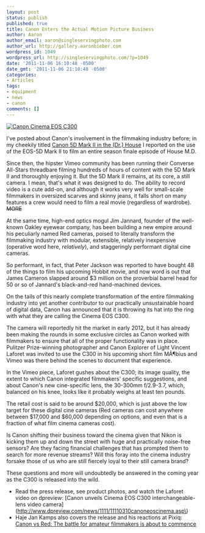 ```yaml
---
layout: post
status: publish
published: true
title: Canon Enters the Actual Motion Picture Business
author: Aaron
author_email: aaron@singleservingphoto.com
author_url: http://gallery.aaronbieber.com
wordpress_id: 1049
wordpress_url: http://singleservingphoto.com/?p=1049
date: '2011-11-06 16:10:48 -0500'
date_gmt: '2011-11-06 21:10:48 -0500'
categories:
- Articles
tags:
- equipment
- news
- canon
comments: []
---
```

[![Canon Cinema EOS
C300](http://singleservingphoto.com/wp-content/uploads/2011/11/EOS-C300_EF-Mount_body_CN-E85mm_LF_3_4-1_polaroid-300x232.png "Canon Cinema EOS C300")](http://singleservingphoto.com/wp-content/uploads/2011/11/EOS-C300_EF-Mount_body_CN-E85mm_LF_3_4-1_polaroid.png)

I've posted about Canon's involvement in the filmmaking industry before;
in my cheekily titled [Canon 5D Mark II in the (Dr.) House](http://singleservingphoto.com/2010/04/14/canon-5d-mark-ii-in-the-dr-house/)
I reported on the use of the EOS-5D Mark II to film an entire season
finale episode of House M.D.

Since then, the hipster Vimeo community has been running their Converse
All-Stars threadbare filming hundreds of hours of content with the 5D
Mark II and thoroughly enjoying it. But the 5D Mark II remains, at its
core, a still camera. I mean, that's what it was designed to do. The
ability to record video is a cute add-on, and although it works very
well for small-scale filmmakers in oversized scarves and skinny jeans,
it falls short on many features a crew would need to film a real movie
(regardless of wardrobe). ~~MORE~~

At the same time, high-end optics mogul Jim Jannard, founder of the
well-known Oakley eyewear company, has been building a new empire around
his peculiarly named Red cameras, poised to literally transform the
filmmaking industry with modular, extensible, relatively inexpensive
(operative word here, _relatively_), and staggeringly performant
digital cine cameras.

So performant, in fact, that Peter Jackson was reported to have bought
48 of the things to film his upcoming Hobbit movie, and now word is out
that James Cameron slapped around \$3 million on the proverbial barrel
head for 50 or so of Jannard's black-and-red hand-machined devices.

On the tails of this nearly complete transformation of the entire
filmmaking industry into yet another contributor to our practically
unsustainable hoard of digital data, Canon has announced that it is
throwing its hat into the ring with what they are calling the Cinema EOS
C300.

The camera will reportedly hit the market in early 2012, but it has
already been making the rounds in some exclusive circles as Canon worked
with filmmakers to ensure that all of the proper functionality was in
place. Pulitzer Prize-winning photographer and Canon Explorer of Light
Vincent Laforet was invited to use the C300 in his upcoming short film
MÃ¶bius and Vimeo was there behind the scenes to document that
experience.

In the Vimeo piece, Laforet gushes about the C300; its image quality,
the extent to which Canon integrated filmmakers' specific suggestions,
and about Canon's new cine-specific lens, the 30-300mm f/2.9-3.7, which,
balanced on his knee, looks like it probably weighs at least ten pounds.

The retail cost is said to be around \$20,000, which is just above the
low target for these digital cine cameras (Red cameras can cost anywhere
between \$17,000 and \$60,000 depending on options, and even that is a
fraction of what film cinema cameras cost).

Is Canon shifting their business toward the cinema given that Nikon is
kicking them up and down the street with huge and practically noise-free
sensors? Are they facing financial challenges that has prompted them to
search for more revenue streams? Will this foray into the cinema
industry forsake those of us who are still fiercely loyal to their still
camera brand?

These questions and more will undoubtedly be answered in the coming year
as the C300 is released into the wild.

* Read the press release, see product photos, and watch the Laforet
video on dpreview: [Canon unveils Cinema EOS C300 interchangeable-lens
video
camera](http://www.dpreview.com/news/1111/11110310canoneoscinema.asp\)
 * Haje Jan Kamps also covers the release and his reactions at Pixiq:
[Canon vs Red: The battle for amateur filmmakers is about to
commence](http://www.pixiq.com/article/amateur-filmmakers-battle)
